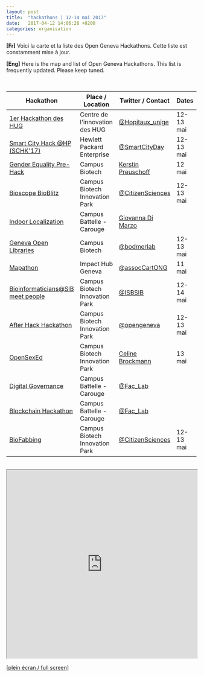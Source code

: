 ```yaml
---
layout: post
title:  "hackathons | 12-14 mai 2017"
date:   2017-04-12 14:06:26 +0200
categories: organisation
---
```


**[Fr]** Voici la carte et la liste des Open Geneva Hackathons. Cette liste est constamment mise à jour.


**[Eng]** Here is the map and list of Open Geneva Hackathons. This list is frequently updated. Please keep tuned.



<br>

| Hackathon                                        | Place / Location                         | Twitter / Contact         | Dates |
|---------------------------------------------------|--------------------------------|------------------|-------------|
| <a href="http://www.hug-ge.ch/hackathon" target="_blank">1er Hackathon des HUG</a>                             | Centre de l'innovation des HUG | <a href="https://twitter.com/Hopitaux_unige" target="_blank">@Hopitaux_unige</a>  | 12-13 mai |
| <a href="http://www.smartcityday.ch/smart-city-hack---schk17.html" target="_blank">Smart City Hack @HP (SCHK'17)</a>                    | Hewlett Packard Enterprise     | <a href="https://twitter.com/SmartCityDay" target="_blank">@SmartCityDay    | 12-13 mai |
| <a href="http://wiki.opengeneva.org/index.php/Beyond_the_glass_ceiling_:_Gender_Equality_pre-Hackathon" target="_blank">Gender Equality Pre-Hack</a>                             | Campus Biotech                 |    <a href="mailto:kerstin.preuschoff@unige.ch">  Kerstin Preuschoff</a>   | 12 mai |
| <a href="#" target="_blank">Bioscope BioBlitz </a>                                   | Campus Biotech Innovation Park             | <a href="https://twitter.com/CitizenSciences" target="_blank">@CitizenSciences</a>  | 12-13 mai |
| <a href="" target="_blank">Indoor Localization</a>                                    | Campus Battelle - Carouge                        |   <a href="mailto:Giovanna.DiMarzo@unige.ch">Giovanna Di Marzo</a>     |
| <a href="http://make.opendata.ch/wiki/glam:2017-05" target="_blank">Geneva Open Libraries</a>                                     | Campus Biotech                |    <a href="https://twitter.com/bodmerlab" target="_blank">@bodmerlab</a>               | 12-13 mai |
| <a href="https://drive.google.com/file/d/0B679PlZbemUKN18tM3RvanM4TnF0b2QxTVZhZVVXcUlEQXRF/view?usp=sharing" target="_blank">Mapathon</a>                                       | Impact Hub Geneva              | <a href="https://twitter.com/assocCartONG" target="_blank">@assocCartONG</a>    | 11 mai  |
| <a href="http://www.sib.swiss/" target="_blank">Bioinformaticians@SIB meet people</a>  | Campus Biotech Innovation Park               | <a href="https://twitter.com/ISBSIB" target="_blank">@ISBSIB</a>          | 12-14 mai|
| <a href="http://wiki.opengeneva.org/index.php/After_Hack_Hackathon" target="_blank">After Hack Hackathon</a>                          | Campus Biotech Innovation Park |     <a href="https://twitter.com/opengeneva" target="_blank">@opengeneva</a>            | 12-13 mai|
| <a href="http://wiki.opengeneva.org/index.php/OpenSexEd_-_a_collaborative_video_series" target="_blank">OpenSexEd</a>                                       | Campus Biotech Innovation Park | <a href="mailto:Celine.Brockmann@unige.ch">Celine Brockmann</a>     | 13 mai |
| <a href="https://twitter.com/Fac_Lab" target="_blank">Digital Governance</a>                                             | Campus Battelle - Carouge        | <a href="https://twitter.com/Fac_Lab" target="_blank">@Fac_Lab</a>        |
| <a href="https://twitter.com/Fac_Lab" target="_blank">Blockchain Hackathon</a>                                             | Campus Battelle - Carouge        | <a href="https://twitter.com/Fac_Lab" target="_blank">@Fac_Lab</a>        |
| <a href="http://http://citizensciences.net/biofabbing/" target="_blank">BioFabbing</a>                                             | Campus Biotech Innovation Park           | <a href="https://twitter.com/CitizenSciences" target="_blank">@CitizenSciences</a>        | 12-13 mai


<br>

<div id="map"></div>
<iframe src="http://opengeneva.org/map/" width="100%" height="500"></iframe>

<a href="http://opengeneva.org/map/"  target="_blank">[plein écran / full screen]</a>
